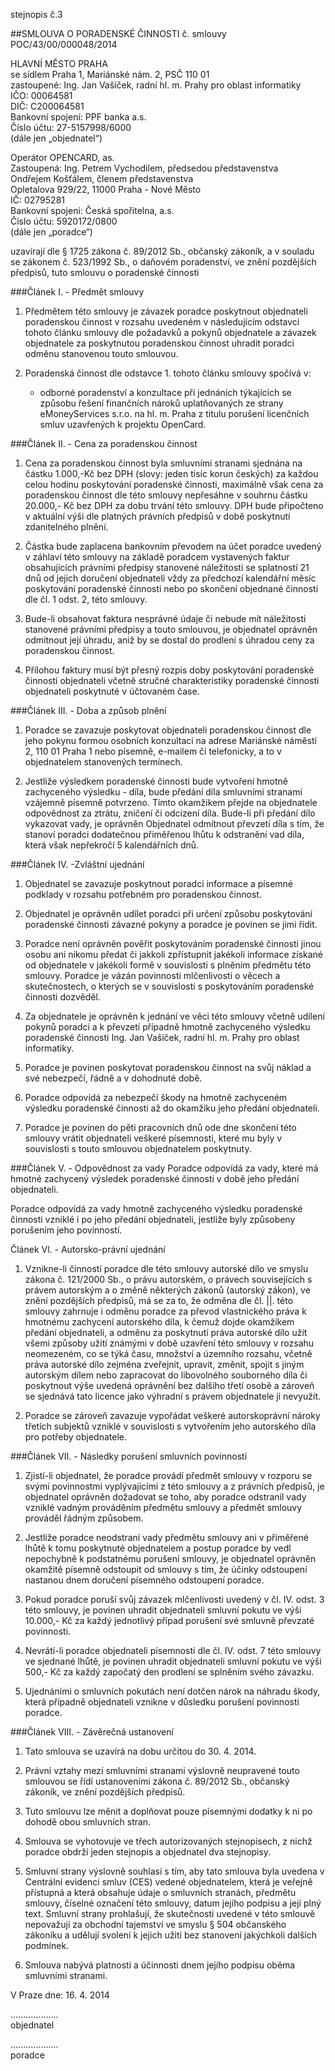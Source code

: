 stejnopis č.3

##SMLOUVA O PORADENSKÉ ČINNOSTI
č. smlouvy POC/43/00/000048/2014

HLAVNÍ MĚSTO PRAHA  
se sídlem Praha 1, Mariánské nám. 2, PSČ 110 01  
zastoupené: Ing. Jan Vašíček, radní hl. m. Prahy pro oblast informatiky  
IČO: 00064581  
DIČ: C200064581  
Bankovní spojení: PPF banka a.s.  
Číslo účtu: 27-5157998/6000  
(dále jen „objednatel“)

Operátor OPENCARD, as.  
Zastoupená: Ing. Petrem Vychodilem, předsedou představenstva  
Ondřejem Košťálem, členem představenstva  
Opletalova 929/22, 11000 Praha - Nové Město   
IČ: 02795281   
Bankovní spojeni: Česká spořitelna, a.s.  
Číslo účtu: 5920172/0800  
(dále jen „poradce“)

uzavírají dle § 1725 zákona č. 89/2012 Sb., občanský zákoník, a v souladu se zákonem č. 523/1992 Sb., o daňovém poradenství, ve znění pozdějších předpisů, tuto smlouvu o poradenské činnosti

###Článek I. - Předmět smlouvy

1. Předmětem této smlouvy je závazek poradce poskytnout objednateli poradenskou činnost v rozsahu uvedeném v následujícím odstavci tohoto článku smlouvy dle požadavků a pokynů objednatele a závazek objednatele za poskytnutou poradenskou činnost uhradit poradci odměnu stanovenou touto smlouvou.

2. Poradenská činnost dle odstavce 1. tohoto článku smlouvy spočívá v:

      - odborné poradenství a konzultace při jednáních týkajících se způsobu řešení finančních nároků uplatňovaných ze strany eMoneyServices s.r.o. na hl. m. Praha z titulu porušení licenčních smluv uzavřených k projektu OpenCard.

###Článek II. - Cena za poradenskou činnost

1. Cena za poradenskou činnost byla smluvními stranami sjednána na částku 1.000,-Kč bez DPH (slovy: jeden tisíc korun českých) za každou celou hodinu poskytování poradenské činnosti, maximálně však cena za poradenskou činnost dle této smlouvy nepřesáhne v souhrnu částku 20.000,- Kč bez DPH za dobu trvání této smlouvy. DPH bude připočteno v aktuální výši dle platných právních předpisů v době poskytnutí zdanitelného plnění.

2. Částka bude zaplacena bankovním převodem na účet poradce uvedený v záhlaví této smlouvy na základě poradcem vystavených faktur obsahujících právními předpisy stanovené náležitosti se splatností 21 dnů od jejich doručení objednateli vždy za předchozí kalendářní měsíc poskytování poradenské činnosti nebo po skončení objednané činnosti dle čl. 1 odst. 2, této smlouvy.

3. Bude-li obsahovat faktura nesprávné údaje či nebude mít náležitosti stanovené právními předpisy a touto smlouvou, je objednatel oprávněn odmítnout její úhradu, aniž by se dostal do prodlení s úhradou ceny za poradenskou činnost.

4. Přílohou faktury musí být přesný rozpis doby poskytování poradenské činnosti objednateli včetně stručné charakteristiky poradenské činnosti objednateli poskytnuté v účtovaném čase.


###Článek III. - Doba a způsob plnění
1. Poradce se zavazuje poskytovat objednateli poradenskou činnost dle jeho pokynu formou osobních konzultaci na adrese Mariánské náměstí 2, 110 01 Praha 1 nebo písemně, e-mailem či telefonicky, a to v objednatelem stanovených termínech.

2. Jestliže výsledkem poradenské činnosti bude vytvoření hmotně zachyceného výsledku - díla, bude předání díla smluvními stranami vzájemně písemně potvrzeno. Tímto okamžikem přejde na objednatele odpovědnost za ztrátu, zničení či odcizení díla. Bude-li při předání dílo vykazovat vady, je oprávněn Objednatel odmítnout převzetí díla s tím, že stanoví poradci dodatečnou přiměřenou lhůtu k odstranění vad díla, která však nepřekročí 5 kalendářních dnů.

###Článek IV. -Zvláštní ujednání
1. Objednatel se zavazuje poskytnout poradci informace a písemné podklady v rozsahu potřebném pro poradenskou činnost.

2. Objednatel je oprávněn udílet poradci při určení způsobu poskytování poradenské činnosti závazné pokyny a poradce je povinen se jimi řídit.

3. Poradce není oprávněn pověřit poskytováním poradenské činnosti jinou osobu ani nikomu předat či jakkoli zpřístupnit jakékoli informace získané od objednatele v jakékoli formě v souvislosti s plněním předmětu této smlouvy. Poradce je vázán povinnosti mlčenlivosti o věcech a skutečnostech, o kterých se v souvislosti
s poskytováním poradenské činnosti dozvěděl.

4. Za objednatele je oprávněn k jednání ve věci této smlouvy včetně udílení pokynů poradci a k převzetí případně hmotně zachyceného výsledku poradenské činnosti Ing. Jan Vašíček, radní hl. m. Prahy pro oblast informatiky.

5. Poradce je povinen poskytovat poradenskou činnost na svůj náklad a své nebezpečí, řádně a v dohodnuté době.

6. Poradce odpovídá za nebezpečí škody na hmotně zachyceném výsledku poradenské činnosti až do okamžiku jeho předání objednateli.

7. Poradce je povinen do pěti pracovních dnů ode dne skončení této smlouvy vrátit objednateli veškeré písemnosti, které mu byly v souvislosti s touto smlouvou objednatelem poskytnuty.

###Článek V. - Odpovědnost za vady
Poradce odpovídá za vady, které má hmotné zachycený výsledek poradenské činnosti v době jeho předání
objednateli.

Poradce odpovídá za vady hmotně zachyceného výsledku poradenské činnosti vzniklé i po jeho předání
objednateli, jestliže byly způsobeny porušením jeho povinností.

Článek Vl. - Autorsko-právní ujednání

1. Vznikne-li činností poradce dle této smlouvy autorské dílo ve smyslu zákona č. 121/2000 Sb., o právu autorském, o právech souvisejících s právem autorským a o změně některých zákonů (autorský zákon), ve znění pozdějších předpisů, má se za to, že odměna dle čl. ||. této smlouvy zahrnuje i odměnu poradce za převod vlastnického práva k hmotnému zachycení autorského díla, k čemuž dojde okamžikem předání objednateli, a odměnu za poskytnutí práva autorské dílo užít všemi způsoby užití známými v době uzavření této smlouvy v rozsahu neomezeném, co se týká času, množství a územního rozsahu, včetně práva autorské dílo zejména zveřejnit, upravit, změnit, spojit s jiným autorským dílem nebo zapracovat do libovolného souborného díla či poskytnout výše uvedená oprávnění bez dalšího třetí osobě a zároveň se sjednává tato licence jako výhradní s právem objednatele ji nevyužít.

2. Poradce se zároveň zavazuje vypořádat veškeré autorskoprávní nároky třetích subjektů vzniklé v souvislosti s vytvořením jeho autorského díla pro potřeby objednatele.

###Článek VII. - Následky porušení smluvních povinností

1. Zjistí-li objednatel, že poradce provádí předmět smlouvy v rozporu se svými povinnostmi vyplývajícími z této smlouvy a z právních předpisů, je objednatel oprávněn dožadovat se toho, aby poradce odstranil vady vzniklé vadným prováděním předmětu smlouvy a předmět smlouvy prováděl řádným způsobem.

2. Jestliže poradce neodstraní vady předmětu smlouvy ani v přiměřené lhůtě k tomu poskytnuté objednatelem a postup poradce by vedl nepochybně k podstatnému porušení smlouvy, je objednatel oprávněn okamžitě písemně odstoupit od smlouvy s tím, že účinky odstoupení nastanou dnem doručení písemného odstoupení poradce.

3. Pokud poradce poruší svůj závazek mlčenlivosti uvedený v čl. IV. odst. 3 této smlouvy, je povinen uhradit objednateli smluvní pokutu ve výši 10.000,- Kč za každý jednotlivý případ porušení své smluvně převzaté povinnosti.

4. Nevrátí-li poradce objednateli písemnosti dle čl. IV. odst. 7 této smlouvy ve sjednané lhůtě, je povinen uhradit objednateli smluvní pokutu ve výši 500,- Kč za každý započatý den prodlení se splněním svého závazku.
5. Ujednáními o smluvních pokutách není dotčen nárok na náhradu škody, která případně objednateli vznikne v důsledku porušení povinnosti poradce.

###Článek VIII. - Závěrečná ustanovení

1. Tato smlouva se uzavírá na dobu určitou do 30. 4. 2014.

2. Právní vztahy mezí smluvními stranami výslovně neupravené touto smlouvou se řídí ustanoveními zákona č. 89/2012 Sb., občanský zákoník, ve znění pozdějších předpisů. 
3. Tuto smlouvu lze měnit a doplňovat pouze písemnými dodatky k ni po dohodě obou smluvních stran.

4. Smlouva se vyhotovuje ve třech autorizovaných stejnopisech, z nichž poradce obdrží jeden stejnopis a objednatel dva stejnopisy.

5. Smluvní strany výslovně souhlasí s tím, aby tato smlouva byla uvedena v Centrální evidenci smluv (CES) vedené objednatelem, která je veřejně přístupná a která obsahuje údaje o smluvních stranách, předmětu smlouvy, číselné označení této smlouvy, datum jejího podpisu a její plný text. Smluvní strany prohlašují, že skutečnosti uvedené v této smlouvě nepovažují za obchodní tajemství ve smyslu § 504 občanského zákoníku a udělují svolení k jejich užití bez stanovení jakýchkoli dalších podmínek.

6. Smlouva nabývá platnosti a účinnosti dnem jejího podpisu oběma smluvními stranami.

V Praze dne: 16. 4. 2014

...................  
objednatel 
 
 ...................   
poradce

